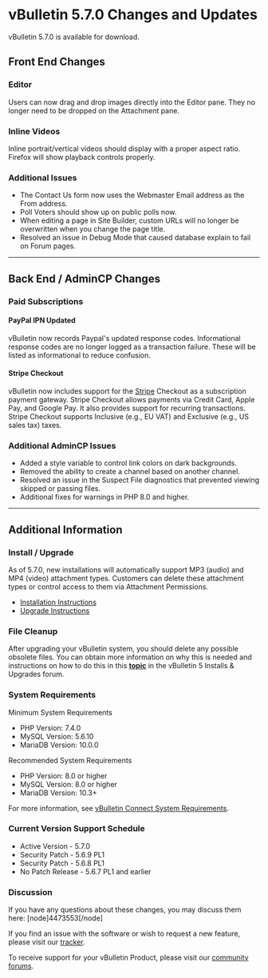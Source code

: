 # vBulletin 5.7.0 Changes and Updates

vBulletin 5.7.0 is available for download. 

## Front End Changes

### Editor 

Users can now drag and drop images directly into the Editor pane. They no longer need to be dropped on the Attachment pane.

### Inline Videos

Inline portrait/vertical videos should display with a proper aspect ratio. Firefox will show playback controls properly.

### Additional Issues
- The Contact Us form now uses the Webmaster Email address as the From address.
- Poll Voters should show up on public polls now.
- When editing a page in Site Builder, custom URLs will no longer be overwritten when you change the page title.
- Resolved an issue in Debug Mode that caused database explain to fail on Forum pages.

---

## Back End / AdminCP Changes

### Paid Subscriptions

#### PayPal IPN Updated

vBulletin now records Paypal's updated response codes. Informational response codes are no longer logged as a transaction failure. These will be listed as informational to reduce confusion.

#### Stripe Checkout

vBulletin now includes support for the [Stripe](https://stripe.com/) Checkout as a subscription payment gateway. Stripe Checkout allows payments via Credit Card, Apple Pay, and Google Pay. It also provides support for recurring transactions. Stripe Checkout supports Inclusive (e.g., EU VAT) and Exclusive (e.g., US sales tax) taxes.

### Additional AdminCP Issues

- Added a style variable to control link colors on dark backgrounds.
- Removed the ability to create a channel based on another channel. 
- Resolved an issue in the Suspect File diagnostics that prevented viewing skipped or passing files.
- Additional fixes for warnings in PHP 8.0 and higher.

---

## Additional Information

### Install / Upgrade

As of 5.7.0, new installations will automatically support MP3 (audio) and MP4 (video) attachment types. Customers can delete these attachment types or control access to them via Attachment Permissions.

- [Installation Instructions](https://www.vbulletin.com/forum/node/4391348)
- [Upgrade Instructions](https://www.vbulletin.com/forum/node/4391346)

### File Cleanup

After upgrading your vBulletin system, you should delete any possible obsolete files. You can obtain more information on why this is needed and instructions on how to do this in this [**topic**](https://www.vbulletin.com/forum/node/4391346) in the vBulletin 5 Installs & Upgrades forum.

### System Requirements

Minimum System Requirements

- PHP Version: 7.4.0
- MySQL Version: 5.6.10
- MariaDB Version: 10.0.0

Recommended System Requirements

- PHP Version: 8.0 or higher
- MySQL Version: 8.0 or higher
- MariaDB Version: 10.3+

For more information, see [vBulletin Connect System Requirements](https://www.vbulletin.com/forum/node/4387853).

### Current Version Support Schedule

- Active Version - 5.7.0
- Security Patch - 5.6.9 PL1
- Security Patch - 5.6.8 PL1
- No Patch Release - 5.6.7 PL1 and earlier

### Discussion

If you have any questions about these changes, you may discuss them here: [node]4473553[/node]

If you find an issue with the software or wish to request  a new feature, please visit our [tracker](https://tracker.vbulletin.com).

To receive support for your vBulletin Product, please visit our [community forums](https://www.vbulletin.com/forum/).